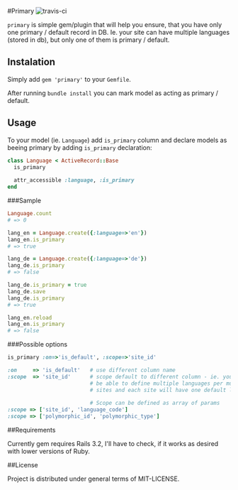 #Primary
![travis-ci](https://secure.travis-ci.org/prograils/primary.png)

`primary` is simple gem/plugin that will help you ensure, that you have only one primary / default record in DB. Ie. your site can have multiple languages (stored in db), but only one of them is primary / default. 

## Instalation

Simply add `gem 'primary'` to your `Gemfile`.

After running `bundle install` you can mark model as acting as primary / default.

## Usage

To your model (ie. `Language`) add `is_primary` column and declare models as beeing primary by adding `is_primary` declaration:
```ruby
class Language < ActiveRecord::Base
  is_primary
  
  attr_accessible :language, :is_primary
end
```
###Sample
```ruby
Language.count
# => 0

lang_en = Language.create({:language=>'en'})
lang_en.is_primary
# => true

lang_de = Language.create({:language=>'de'})
lang_de.is_primary
# => false

lang_de.is_primary = true
lang_de.save
lang_de.is_primary
# => true

lang_en.reload
lang_en.is_primary
# => false
```
###Possible options
```ruby
is_primary :on=>'is_default', :scope=>'site_id'

:on     => 'is_default'   # use different column name
:scope  => 'site_id'      # scope default to different column - ie. you'll
                          # be able to define multiple languages per multiple
                          # sites and each site will have one default lang.
                          
                          # Scope can be defined as array of params
:scope => ['site_id', 'language_code']
:scope => ['polymorphic_id', 'polymorphic_type']
```

##Requirements

Currently gem requires Rails 3.2, I'll have to check, if it works as desired with lower versions of Ruby.

##License

Project is distributed under general terms of MIT-LICENSE.
